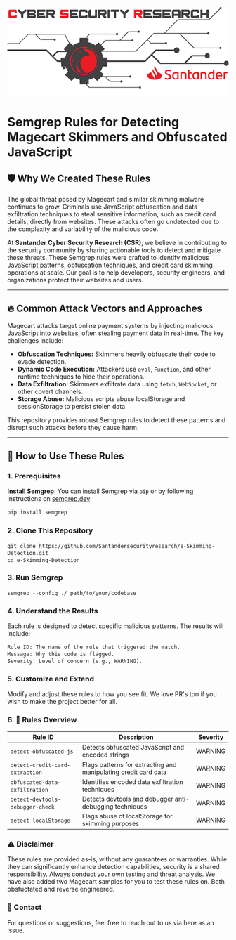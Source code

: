 ![](img/CSRLogoV2-whitebackground.png)

# Semgrep Rules for Detecting Magecart Skimmers and Obfuscated JavaScript

## 🛡️ Why We Created These Rules
The global threat posed by Magecart and similar skimming malware continues to grow. Criminals use JavaScript obfuscation and data exfiltration techniques to steal sensitive information, such as credit card details, directly from websites. These attacks often go undetected due to the complexity and variability of the malicious code.

At **Santander Cyber Security Research (CSR)**, we believe in contributing to the security community by sharing actionable tools to detect and mitigate these threats. These Semgrep rules were crafted to identify malicious JavaScript patterns, obfuscation techniques, and credit card skimming operations at scale. Our goal is to help developers, security engineers, and organizations protect their websites and users.

---

## 🔥 Common Attack Vectors and Approaches
Magecart attacks target online payment systems by injecting malicious JavaScript into websites, often stealing payment data in real-time. The key challenges include:

- **Obfuscation Techniques:** Skimmers heavily obfuscate their code to evade detection.
- **Dynamic Code Execution:** Attackers use `eval`, `Function`, and other runtime techniques to hide their operations.
- **Data Exfiltration:** Skimmers exfiltrate data using `fetch`, `WebSocket`, or other covert channels.
- **Storage Abuse:** Malicious scripts abuse localStorage and sessionStorage to persist stolen data.

This repository provides robust Semgrep rules to detect these patterns and disrupt such attacks before they cause harm.

---

## 🚀 How to Use These Rules

### 1. Prerequisites

**Install Semgrep**: You can install Semgrep via `pip` or by following instructions on [semgrep.dev](https://semgrep.dev/):

  ```bash
  pip install semgrep
  ```

### 2. Clone This Repository
```
git clone https://github.com/Santandersecurityresearch/e-Skimming-Detection.git
cd e-Skimming-Detection
```

### 3. Run Semgrep
```
semgrep --config ./ path/to/your/codebase
```

### 4. Understand the Results

Each rule is designed to detect specific malicious patterns. The results will include:

    Rule ID: The name of the rule that triggered the match.
    Message: Why this code is flagged.
    Severity: Level of concern (e.g., WARNING).

### 5. Customize and Extend

Modify and adjust these rules to how you see fit. We love PR's too if you wish to make the project better for all. 

### 6. 🧩 Rules Overview

| **Rule ID**                        | **Description**                                             | **Severity** |
|------------------------------------|-------------------------------------------------------------|--------------|
| `detect-obfuscated-js`             | Detects obfuscated JavaScript and encoded strings           | WARNING      |
| `detect-credit-card-extraction`    | Flags patterns for extracting and manipulating credit card data | WARNING      |
| `obfuscated-data-exfiltration`     | Identifies encoded data exfiltration techniques             | WARNING      |
| `detect-devtools-debugger-check`   | Detects devtools and debugger anti-debugging techniques     | WARNING      |
| `detect-localStorage`              | Flags abuse of localStorage for skimming purposes           | WARNING      |


### ⚠️ Disclaimer

These rules are provided as-is, without any guarantees or warranties. While they can significantly enhance detection capabilities, security is a shared responsibility. Always conduct your own testing and threat analysis. We have also added two Magecart samples for you to test these rules on. Both obsfuctated and reverse engineered. 

### 📧 Contact

For questions or suggestions, feel free to reach out to us via here as an issue. 

